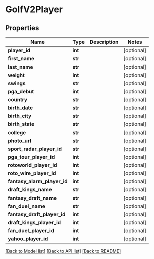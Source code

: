 # GolfV2Player

## Properties
Name | Type | Description | Notes
------------ | ------------- | ------------- | -------------
**player_id** | **int** |  | [optional] 
**first_name** | **str** |  | [optional] 
**last_name** | **str** |  | [optional] 
**weight** | **int** |  | [optional] 
**swings** | **str** |  | [optional] 
**pga_debut** | **int** |  | [optional] 
**country** | **str** |  | [optional] 
**birth_date** | **str** |  | [optional] 
**birth_city** | **str** |  | [optional] 
**birth_state** | **str** |  | [optional] 
**college** | **str** |  | [optional] 
**photo_url** | **str** |  | [optional] 
**sport_radar_player_id** | **str** |  | [optional] 
**pga_tour_player_id** | **int** |  | [optional] 
**rotoworld_player_id** | **int** |  | [optional] 
**roto_wire_player_id** | **int** |  | [optional] 
**fantasy_alarm_player_id** | **int** |  | [optional] 
**draft_kings_name** | **str** |  | [optional] 
**fantasy_draft_name** | **str** |  | [optional] 
**fan_duel_name** | **str** |  | [optional] 
**fantasy_draft_player_id** | **int** |  | [optional] 
**draft_kings_player_id** | **int** |  | [optional] 
**fan_duel_player_id** | **int** |  | [optional] 
**yahoo_player_id** | **int** |  | [optional] 

[[Back to Model list]](../README.md#documentation-for-models) [[Back to API list]](../README.md#documentation-for-api-endpoints) [[Back to README]](../README.md)

